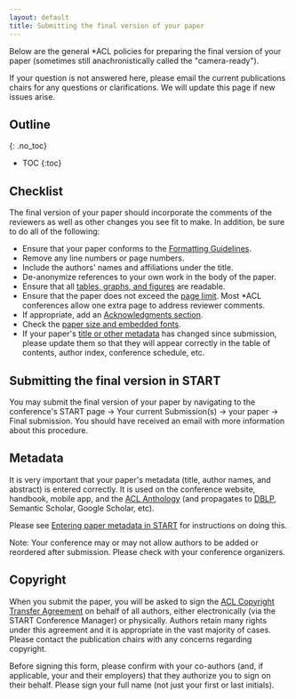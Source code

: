 ```yaml
---
layout: default
title: Submitting the final version of your paper
---
```


Below are the general *ACL policies for preparing the final version of your paper (sometimes still anachronistically called the "camera-ready").

If your question is not answered here, please email the current publications chairs for any questions or clarifications.
We will update this page if new issues arise.

## Outline
{: .no_toc}

- TOC
{:toc}

## Checklist

The final version of your paper should incorporate the comments of the reviewers as well as other changes you see fit to make. 
In addition, be sure to do all of the following:

- Ensure that your paper conforms to the [Formatting Guidelines](formatting.html).
- Remove any line numbers or page numbers.
- Include the authors' names and affiliations under the title.
- De-anonymize references to your own work in the body of the paper.
- Ensure that all [tables, graphs, and figures](formatting.html#figures-and-tables) are readable.
- Ensure that the paper does not exceed the [page limit](formatting.html#paper-length). Most *ACL conferences allow one extra page to address reviewer comments.
- If appropriate, add an [Acknowledgments section](formatting.html#acknowledgments).
- Check the [paper size and embedded fonts](formatting.html#file-format).
- If your paper's [title or other metadata](#metadata) has changed since submission, please update them so that they will appear correctly in the table of contents, author index, conference schedule, etc.

## Submitting the final version in START

You may submit the final version of your paper by navigating to the conference's START page &rarr; Your current Submission(s) &rarr; your paper &rarr; Final submission.
You should have received an email with more information about this procedure.

## Metadata

It is very important that your paper's metadata (title, author names, and abstract) is entered correctly.
It is used on the conference website, handbook, mobile app, and the [ACL Anthology](https://aclanthology.org/) (and propagates to [DBLP](https://dblp.uni-trier.de), Semantic Scholar, Google Scholar, etc).

Please see [Entering paper metadata in START](metadata.html) for instructions on doing this.

Note: Your conference may or may not allow authors to be added or reordered after submission.
Please check with your conference organizers.

## Copyright

When you submit the paper, you will be asked to sign the [ACL Copyright Transfer Agreement](https://github.com/ACLPUB/blob/master/templates/copyright/acl-copyright-transfer.pdf) on behalf of all authors, either electronically (via the START Conference Manager) or physically.
Authors retain many rights under this agreement and it is appropriate in the vast majority of cases.
Please contact the publication chairs with any concerns regarding copyright.

Before signing this form, please confirm with your co-authors (and, if applicable, your and their employers) that they authorize you to
sign on their behalf.
Please sign your full name (not just your first or last initials).

